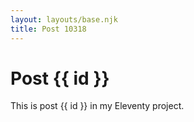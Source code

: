 ```yaml
---
layout: layouts/base.njk
title: Post 10318
---
```


# Post {{ id }}

This is post {{ id }} in my Eleventy project.
